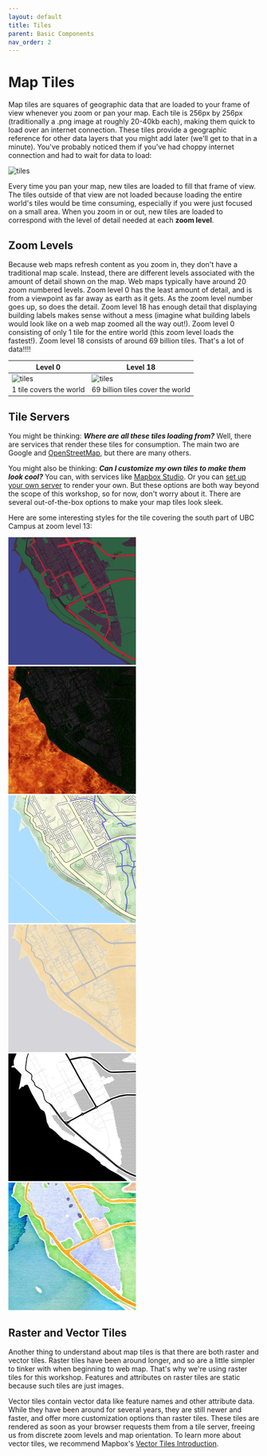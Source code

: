 ```yaml
---
layout: default
title: Tiles
parent: Basic Components
nav_order: 2
---
```


# Map Tiles

Map tiles are squares of geographic data that are loaded to your frame of view whenever you zoom or pan your map. Each tile is 256px by 256px (traditionally a .png image at roughly 20-40kb each), making them quick to load over an internet connection. These tiles provide a geographic reference for other data layers that you might add later (we'll get to that in a minute). You've probably noticed them if you've had choppy internet connection and had to wait for data to load:

![tiles](tiles.gif)

Every time you pan your map, new tiles are loaded to fill that frame of view. The tiles outside of that view are not loaded because loading the entire world's tiles would be time consuming, especially if you were just focused on a small area. When you zoom in or out, new tiles are loaded to correspond with the level of detail needed at each **zoom level**.

## Zoom Levels

Because web maps refresh content as you zoom in, they don't have a traditional map scale. Instead, there are different levels associated with the amount of detail shown on the map.
Web maps typically have around 20 zoom numbered levels. Zoom level 0 has the least amount of detail, and is from a viewpoint as far away as earth as it gets. As the zoom level number goes up, so does the detail. Zoom level 18 has enough detail that displaying building labels makes sense without a mess (imagine what building labels would look like on a web map zoomed all the way out!). Zoom level 0 consisting of only 1 tile for the entire world (this zoom level loads the fastest!). Zoom level 18 consists of around 69 billion tiles. That's a lot of data!!!!

| Level 0                                             | Level 18                                                     |
| --------------------------------------------------- | ------------------------------------------------------------ |
| ![tiles](http://a.tile.openstreetmap.org/0/0/0.png) | ![tiles](http://a.tile.openstreetmap.org/18/41325/89736.png) |
| 1 tile covers the world                             | 69 billion tiles cover the world                             |

<!-- Here's the map tile grid for **zoom level 11 over Vancouver**:
![tiles](/img/vanzoom11.png)

Here's the map tile grid for **zoom level 13 over Vancouver**:
![tiles](/img/vanzoom13.png)
-->

## Tile Servers

You might be thinking: **_Where are all these tiles loading from?_** Well, there are services that render these tiles for consumption. The main two are Google and [OpenStreetMap](https://wiki.openstreetmap.org/wiki/Tile_servers), but there are many others.

You might also be thinking: **_Can I customize my own tiles to make them look cool?_** You can, with services like [Mapbox Studio](https://www.mapbox.com/mapbox-studio/). Or you can [set up your own server](https://medium.com/@Nithanaroy/create-your-own-tile-server-and-map-client-5f7515fff28) to render your own. But these options are both way beyond the scope of this workshop, so for now, don't worry about it. There are several out-of-the-box options to make your map tiles look sleek.

Here are some interesting styles for the tile covering the south part of UBC Campus at zoom level 13:

![tiles](dark.png) ![tiles](fire.png) ![tiles](otd.png)
![tiles](pio.png) ![tiles](stm.png) ![tiles](wtc.jpg)

## Raster and Vector Tiles

Another thing to understand about map tiles is that there are both raster and vector tiles. Raster tiles have been around longer, and so are a little simpler to tinker with when beginning to web map. That's why we're using raster tiles for this workshop. Features and attributes on raster tiles are static because such tiles are just images.

Vector tiles contain vector data like feature names and other attribute data. While they have been around for several years, they are still newer and faster, and offer more customization options than raster tiles. These tiles are rendered as soon as your browser requests them from a tile server, freeing us from discrete zoom levels and map orientation. To learn more about vector tiles, we recommend Mapbox's [Vector Tiles Introduction](https://docs.mapbox.com/data/tilesets/guides/vector-tiles-introduction/).
